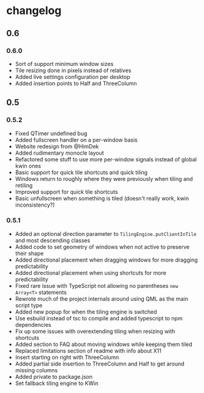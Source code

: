 # changelog

## 0.6

### 0.6.0
* Sort of support minimum window sizes
* Tile resizing done in pixels instead of relatives
* Added live settings configuration per desktop
* Added insertion points to Half and ThreeColumn

## 0.5

### 0.5.2
* Fixed QTimer undefined bug
* Added fullscreen handler on a per-window basis
* Website redesign from @HimDek
* Added rudimentary monocle layout
* Refactored some stuff to use more per-window signals instead of global kwin ones
* Basic support for quick tile shortcuts and quick tiling
* Windows return to roughly where they were previously when tiling and retiling
* Improved support for quick tile shortcuts
* Basic unfullscreen when something is tiled (doesn't really work, kwin inconsistency?)

### 0.5.1
* Added an optional direction parameter to `TilingEngine.putClientInTile` and most descending classes
* Added code to set geometry of windows when not active to preserve their shape
* Added directional placement when dragging windows for more dragging predictability
* Added directional placement when using shortcuts for more predictability
* Fixed rare issue with TypeScript not allowing no parentheses `new Array<T>` statements
* Rewrote much of the project internals around using QML as the main script type
* Added new popup for when the tiling engine is switched
* Use esbuild instead of tsc to compile and added typescript to npm dependencies
* Fix up some issues with overextending tiling when resizing with shortcuts
* Added section to FAQ about moving windows while keeping them tiled
* Replaced limitations section of readme with info about X11
* Insert starting on right with ThreeColumn
* Added partial side insertion to ThreeColumn and Half to get around missing columns
* Added private to package.json
* Set fallback tiling engine to KWin
